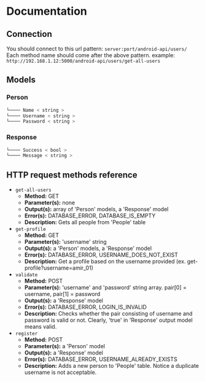 # Documentation
## Connection
You should connect to this url pattern: `server:port/android-api/users/`
<br />
Each method name should come after the above pattern. example: `http://192.168.1.12:5000/android-api/users/get-all-users`
## Models
### Person
```javascript
└──── Name < string >
└──── Username < string >
└──── Password < string >
```
### Response
```javascript
└──── Success < bool >
└──── Message < string >
```
## HTTP request methods reference
* `get-all-users`
   * **Method:** GET
   * **Parameter(s):** none
   * **Output(s):** array of 'Person' models, a 'Response' model
   * **Error(s):** DATABASE_ERROR, DATABASE_IS_EMPTY
   * **Description:** Gets all people from 'People' table
* `get-profile`
   * **Method:** GET
   * **Parameter(s):** 'username' string
   * **Output(s):** a 'Person' models, a 'Response' model
   * **Error(s):** DATABASE_ERROR, USERNAME_DOES_NOT_EXIST
   * **Description:** Get a profile based on the username provided (ex. get-profile?username=amir_01)
* `validate`
   * **Method:** POST
   * **Parameter(s):** 'username' and 'password' string array. pair\[0] = username, pair\[1] = password
   * **Output(s):** a 'Response' model
   * **Error(s):** DATABASE_ERROR, LOGIN_IS_INVALID
   * **Description:** Checks whether the pair consisting of username and password is valid or not. Clearly, 'true' in 'Response' output model means valid.
* `register`
   * **Method:** POST
   * **Parameter(s):** a 'Person' model
   * **Output(s):** a 'Response' model
   * **Error(s):** DATABASE_ERROR, USERNAME_ALREADY_EXISTS
   * **Description:** Adds a new person to 'People' table. Notice a duplicate username is not acceptable.
